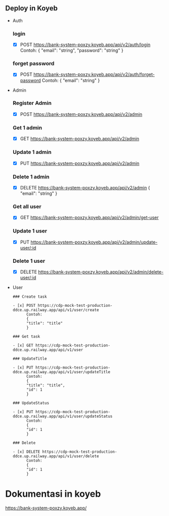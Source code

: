 ## Deploy in Koyeb

- Auth

  ### login

  - [x] POST https://bank-system-poxzy.koyeb.app/api/v2/auth/login
        Contoh:
        {
        "email": "string",
        "password": "string"
        }

  ### forget password

  - [x] POST https://bank-system-poxzy.koyeb.app/api/v2/auth/forget-password
        Contoh:
        {
        "email": "string"
        }

- Admin

  ### Register Admin

  - [x] POST https://bank-system-poxzy.koyeb.app/api/v2/admin

  ### Get 1 admin

  - [x] GET https://bank-system-poxzy.koyeb.app/api/v2/admin

  ### Update 1 admin

  - [x] PUT https://bank-system-poxzy.koyeb.app/api/v2/admin

  ### Delete 1 admin

  - [x] DELETE https://bank-system-poxzy.koyeb.app/api/v2/admin
        {
        "email": "string"
        }

  ### Get all user

  - [x] GET https://bank-system-poxzy.koyeb.app/api/v2/admin/get-user

  ### Update 1 user

  - [x] PUT https://bank-system-poxzy.koyeb.app/api/v2/admin/update-user/:id

  ### Delete 1 user

  - [x] DELETE https://bank-system-poxzy.koyeb.app/api/v2/admin/delete-user/:id

- User

      ### Create task

      - [x] POST https://cdp-mock-test-production-ddce.up.railway.app/api/v1/user/create
            Contoh:
            {
            "title": "title"
            }

      ### Get task

      - [x] GET https://cdp-mock-test-production-ddce.up.railway.app/api/v1/user

      ### UpdateTitle

      - [x] PUT https://cdp-mock-test-production-ddce.up.railway.app/api/v1/user/updateTitle
            Contoh:
            {
            "title": "title",
            "id": 1
            }

      ### UpdateStatus

      - [x] PUT https://cdp-mock-test-production-ddce.up.railway.app/api/v1/user/updateStatus
            Contoh:
            {
            "id": 1
            }

      ### Delete

      - [x] DELETE https://cdp-mock-test-production-ddce.up.railway.app/api/v1/user/delete
            Contoh:
            {
            "id": 1
            }

# Dokumentasi in koyeb

https://bank-system-poxzy.koyeb.app/
